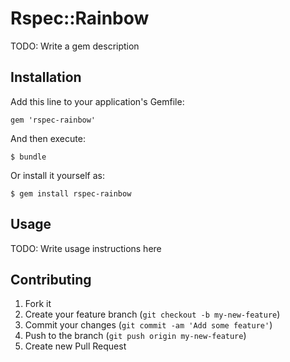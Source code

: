 # Rspec::Rainbow

TODO: Write a gem description

## Installation

Add this line to your application's Gemfile:

    gem 'rspec-rainbow'

And then execute:

    $ bundle

Or install it yourself as:

    $ gem install rspec-rainbow

## Usage

TODO: Write usage instructions here

## Contributing

1. Fork it
2. Create your feature branch (`git checkout -b my-new-feature`)
3. Commit your changes (`git commit -am 'Add some feature'`)
4. Push to the branch (`git push origin my-new-feature`)
5. Create new Pull Request
